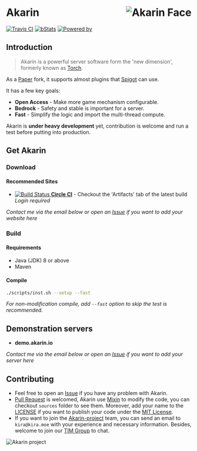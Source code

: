 # <img src="https://i.loli.net/2018/05/17/5afd869c443ef.png" alt="Akarin Face" align="right">Akarin
[![Travis CI](https://travis-ci.org/Akarin-project/Akarin.svg?branch=master)](https://travis-ci.org/Akarin-project/Akarin)
[![bStats](https://img.shields.io/badge/bStats-Torch-0099ff.svg?style=flat)](https://bstats.org/plugin/bukkit/Torch)
[![Powered by](https://img.shields.io/badge/Powered_by-Akarin_project-ee6aa7.svg?style=flat)](https://akarin.io)

Introduction
---
> Akarin is a powerful server software form the 'new dimension', formerly known as [Torch](https://github.com/GelandiAssociation/Torch).

As a [Paper](https://github.com/PaperMC/Paper) fork, it supports almost plugins that [Spigot](https://hub.spigotmc.org/stash/projects/SPIGOT/repos/spigot/browse) can use.

It has a few key goals:
* **Open Access** - Make more game mechanism configurable.
* **Bedrock** - Safety and stable is important for a server. 
* **Fast** - Simplify the logic and import the multi-thread compute.

Akarin is **under heavy development** yet, contribution is welcome and run a test before putting into production.

Get Akarin
---
### Download
#### Recommended Sites
+ [![Build Status](https://circleci.com/gh/Akarin-project/Akarin/tree/master.svg?style=svg) **Circle CI**](https://circleci.com/gh/Akarin-project/Akarin/tree/master) - Checkout the 'Artifacts' tab of the latest build  *Login required*

*Contact me via the email below or open an [Issue](https://github.com/Akarin-project/akarin/issues) if you want to add your website here*

### Build
#### Requirements
* Java (JDK) 8 or above
* Maven

#### Compile
```sh
./scripts/inst.sh --setup --fast
```
*For non-modification compile, add `--fast` option to skip the test is recommended.*

Demonstration servers
---
+ **demo.akarin.io**

*Contact me via the email below or open an [Issue](https://github.com/Akarin-project/akarin/issues) if you want to add your server here*

Contributing
---
* Feel free to open an [Issue](https://github.com/Akarin-project/akarin/issues) if you have any problem with Akarin.
* [Pull Request](https://github.com/Akarin-project/akarin/pulls) is welcomed, Akarin use [Mixin](https://github.com/SpongePowered/Mixin) to modify the code, you can checkout `sources` folder to see them. Moreover, add your name to the [LICENSE](LICENSE.md) if you want to publish your code under the [MIT License](licenses/MIT.md).
* If you want to join the [Akarin-project](https://github.com/Akarin-project) team, you can send an email to `kira@kira.moe` with your experience and necessary information. Besides, welcome to join our [TIM Group](https://jq.qq.com/?_wv=1027&k=59q2kV4) to chat.

![Akarin project](https://i.loli.net/2018/05/13/5af7fbbfbcddf.png)